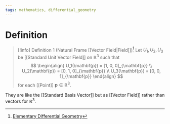 ```yaml
---
tags: mathematics, differential_geometry
---
```


# Definition

> [!info] Definition 1 (Natural Frame [[Vector Field|Field]])[^1]
> Let $U_1, U_2, U_3$ be [[Standard Unit Vector Field]] on $\mathbb{R}^3$ such that
> $$
> \begin{align}
> U_1(\mathbf{p}) = [1, 0, 0]_{\mathbf{p}} \\
> U_2(\mathbf{p}) = [0, 1, 0]_{\mathbf{p}} \\
> U_3(\mathbf{p}) = [0, 0, 1]_{\mathbf{p}}
> \end{align}
> $$
> for each [[Point]] $\mathbf{p} \in \mathbb{R}^3$.

They are like the [[Standard Basis Vector]] but as [[Vector Field]] rather than vectors for $\mathbb{R}^3$.

[^1]: [Elementary Differential Geometry](zotero://open-pdf/library/items/F6CCEWIU?page=24)